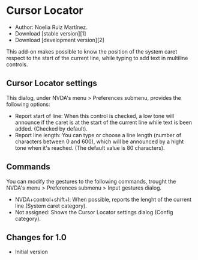 # Cursor Locator #
* Author: Noelia Ruiz Martínez.
* Download [stable version][1]
* Download [development version][2]

This add-on makes possible to know the position of the system caret respect to the start of the current line, while typing to add text in multiline controls.

## Cursor Locator settings ##

This dialog, under NVDA's menu > Preferences submenu, provides the following options:

* Report start of line: When this control is checked, a low tone will announce if the caret is at the start of the current line while text is been added. (Checked by default).
* Report line length: You can type or choose a line length (number of characters between 0 and 600), which will be announced by a hight tone when it's reached. (The default value is 80 characters).

## Commands ##

You can modify the gestures to the following commands, trought the NVDA's menu > Preferences submenu > Input gestures dialog.

* NVDA+control+shift+l: When possible, reports the lenght of the current line (System caret category).
* Not assigned: Shows the Cursor Locator settings dialog (Config category).

## Changes for 1.0 ##
* Initial version

